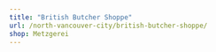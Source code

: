 ```yaml
---
title: "British Butcher Shoppe"
url: /north-vancouver-city/british-butcher-shoppe/
shop: Metzgerei
---
```

